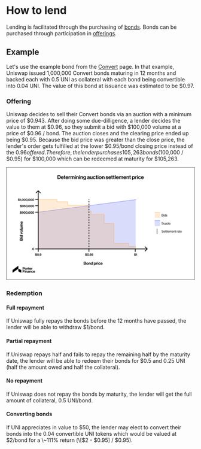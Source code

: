 # How to lend

Lending is facilitated through the purchasing of [bonds](../../protocol/bonds/). Bonds can be purchased through participation in [offerings](../../protocol/offerings/).

## Example

Let's use the example bond from the [Convert](../../protocol/bonds/convert.md) page. In that example, Uniswap issued 1,000,000 Convert bonds maturing in 12 months and backed each with 0.5 UNI as collateral with each bond being convertible into 0.04 UNI. The value of this bond at issuance was estimated to be $0.97.

### Offering

Uniswap decides to sell their Convert bonds via an auction with a minimum price of $0.943. After doing some due-dilligence, a lender decides the value to them at $0.96, so they submit a bid with $100,000 volume at a price of $0.96 / bond. The auction closes and the clearing price ended up being $0.95. Because the bid price was greater than the close price, the lender's order gets fulfilled at the lower $0.95/bond closing price instead of the $0.96 offered. Therefore, the lender purchases 105,263 bonds ($100,000 / $0.95) for $100,000 which can be redeemed at maturity for $105,263.

![](<../../.gitbook/assets/image (19).png>)

### Redemption

#### **Full repayment**&#x20;

If Uniswap fully repays the bonds before the 12 months have passed, the lender will be able to withdraw $1/bond.

#### Partial repayment

If Uniswap repays half and fails to repay the remaining half by the maturity date, the lender will be able to redeem their bonds for $0.5 and 0.25 UNI (half the amount owed and half the collateral).

#### No repayment

If Uniswap does not repay the bonds by maturity, the lender will get the full amount of collateral, 0.5 UNI/bond.

#### Converting bonds

If UNI appreciates in value to $50, the lender may elect to convert their bonds into the 0.04 convertible UNI tokens which would be valued at $2/bond for a \~111% return (\[$2 - $0.95] / $0.95).
